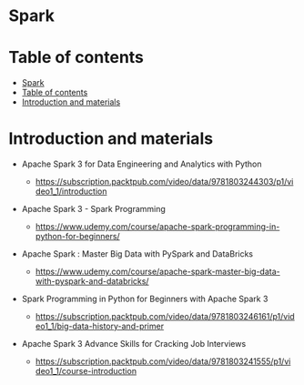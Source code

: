 # Spark

# Table of contents

<!-- TOC -->

- [Spark](#spark)
- [Table of contents](#table-of-contents)
- [Introduction and materials](#introduction-and-materials)

<!-- /TOC -->

# Introduction and materials

- Apache Spark 3 for Data Engineering and Analytics with Python
    - https://subscription.packtpub.com/video/data/9781803244303/p1/video1_1/introduction

- Apache Spark 3 - Spark Programming
    - https://www.udemy.com/course/apache-spark-programming-in-python-for-beginners/

- Apache Spark : Master Big Data with PySpark and DataBricks
    - https://www.udemy.com/course/apache-spark-master-big-data-with-pyspark-and-databricks/

- Spark Programming in Python for Beginners with Apache Spark 3
    - https://subscription.packtpub.com/video/data/9781803246161/p1/video1_1/big-data-history-and-primer

- Apache Spark 3 Advance Skills for Cracking Job Interviews
    - https://subscription.packtpub.com/video/data/9781803241555/p1/video1_1/course-introduction